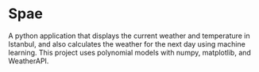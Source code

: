 # Spae
A python application that displays the current weather and temperature in Istanbul, and also calculates the weather for the next day using machine learning. This project uses polynomial models with numpy, matplotlib, and WeatherAPI.

